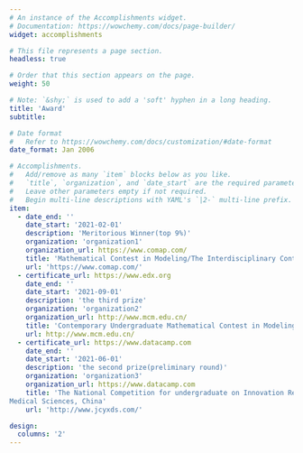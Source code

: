 ```yaml
---
# An instance of the Accomplishments widget.
# Documentation: https://wowchemy.com/docs/page-builder/
widget: accomplishments

# This file represents a page section.
headless: true

# Order that this section appears on the page.
weight: 50

# Note: `&shy;` is used to add a 'soft' hyphen in a long heading.
title: 'Award'
subtitle:

# Date format
#   Refer to https://wowchemy.com/docs/customization/#date-format
date_format: Jan 2006

# Accomplishments.
#   Add/remove as many `item` blocks below as you like.
#   `title`, `organization`, and `date_start` are the required parameters.
#   Leave other parameters empty if not required.
#   Begin multi-line descriptions with YAML's `|2-` multi-line prefix.
item:
  - date_end: ''
    date_start: '2021-02-01'
    description: 'Meritorious Winner(top 9%)'
    organization: 'organization1'
    organization_url: https://www.comap.com/
    title: 'Mathematical Contest in Modeling/The Interdisciplinary Contest in Modeling(MCM/ICM)'
    url: 'https://www.comap.com/'
  - certificate_url: https://www.edx.org
    date_end: ''
    date_start: '2021-09-01'
    description: 'the third prize'
    organization: 'organization2'
    organization_url: http://www.mcm.edu.cn/
    title: 'Contemporary Undergraduate Mathematical Contest in Modeling(CUMCM), China'
    url: http://www.mcm.edu.cn/
  - certificate_url: https://www.datacamp.com
    date_end: ''
    date_start: '2021-06-01'
    description: 'the second prize(preliminary round)'
    organization: 'organization3'
    organization_url: https://www.datacamp.com
    title: 'The National Competition for undergraduate on Innovation Research & Experimental Design in Basic
Medical Sciences, China'
    url: 'http://www.jcyxds.com/'

design:
  columns: '2'
---
```

